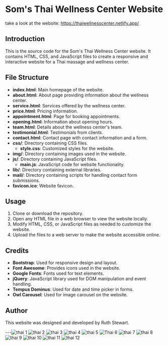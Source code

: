 # Som's Thai Wellness Center Website

take a look at the website: https://thaiwellnesscenter.netlify.app/

## Introduction
This is the source code for the Som's Thai Wellness Center website. It contains HTML, CSS, and JavaScript files to create a responsive and interactive website for a Thai massage and wellness center.

## File Structure
- **index.html**: Main homepage of the website.
- **about.html**: About page providing information about the wellness center.
- **service.html**: Services offered by the wellness center.
- **price.html**: Pricing information.
- **appointment.html**: Page for booking appointments.
- **opening.html**: Information about opening hours.
- **team.html**: Details about the wellness center's team.
- **testimonial.html**: Testimonials from clients.
- **contact.html**: Contact page with contact information and a form.
- **css/**: Directory containing CSS files.
  - **style.css**: Customized styles for the website.
- **img/**: Directory containing images used in the website.
- **js/**: Directory containing JavaScript files.
  - **main.js**: JavaScript code for website functionality.
- **lib/**: Directory containing external libraries.
- **mail/**: Directory containing scripts for handling contact form submissions.
- **favicon.ico**: Website favicon.

## Usage
1. Clone or download the repository.
2. Open any HTML file in a web browser to view the website locally.
3. Modify HTML, CSS, or JavaScript files as needed to customize the website.
4. Upload the files to a web server to make the website accessible online.

## Credits
- **Bootstrap**: Used for responsive design and layout.
- **Font Awesome**: Provides icons used in the website.
- **Google Fonts**: Fonts used for text elements.
- **jQuery**: JavaScript library used for DOM manipulation and event handling.
- **Tempus Dominus**: Used for date and time picker in forms.
- **Owl Carousel**: Used for image carousel on the website.

## Author
This website was designed and developed by Ruth Stewart.

---![thai 1](https://github.com/user-attachments/assets/84cb7489-5416-45cb-a754-86d93f73199b)
![thai 2](https://github.com/user-attachments/assets/d369bc95-470b-43c0-a255-2fbf26528bfb)
![thai 3](https://github.com/user-attachments/assets/6cb3c41a-fc9c-4e83-8d09-a9dfb7e9dd63)
![thai 4](https://github.com/user-attachments/assets/6b5453b9-4cfe-4d87-b758-56087e56ccde)
![thai 5](https://github.com/user-attachments/assets/203d2459-53e8-49f2-8faf-8d98ad200e67)
![Thai 6](https://github.com/user-attachments/assets/e4aef6e0-149f-42d3-9869-d8cdf6c9f999)
![thai 7](https://github.com/user-attachments/assets/e425b5b5-c60e-44b4-904c-6c6bcbba4ef8)
![thai 8](https://github.com/user-attachments/assets/b3969b37-6837-4504-a955-d4086dff46d5)
![thai 9](https://github.com/user-attachments/assets/99ad58b4-fcef-4831-bd42-7c5e12992ef7)
![thai 10](https://github.com/user-attachments/assets/e62871fc-7bea-4375-b6dd-37988b331ec5)
![thai 11](https://github.com/user-attachments/assets/4bd4f267-53e4-4258-b473-7518601420b6)
![thai 12](https://github.com/user-attachments/assets/7004b589-8910-4a97-b763-23003d60391c)











